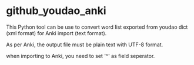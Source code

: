 # github_youdao_anki
This Python tool can be use to convert word list exported from youdao dict (xml format) for Anki import (text format). 

As per Anki, the output file must be plain text with UTF-8 format.

when importing to Anki, you need to set '^' as field seperator.
